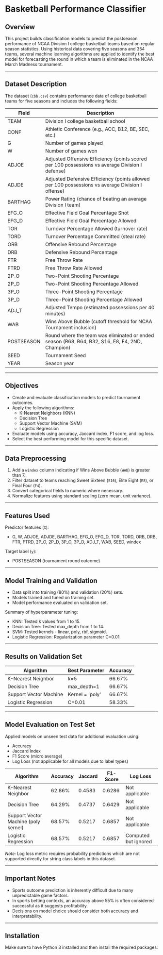 # Basketball Performance Classifier

## Overview

This project builds classification models to predict the postseason performance of NCAA Division I college basketball teams based on regular season statistics. Using historical data covering five seasons and 354 teams, several machine learning algorithms are applied to identify the best model for forecasting the round in which a team is eliminated in the NCAA March Madness tournament.

---

## Dataset Description

The dataset (`cbb.csv`) contains performance data of college basketball teams for five seasons and includes the following fields:

| Field      | Description                                                                                         |
|------------|---------------------------------------------------------------------------------------------------|
| TEAM       | Division I college basketball school                                                              |
| CONF       | Athletic Conference (e.g., ACC, B12, BE, SEC, etc.)                                               |
| G          | Number of games played                                                                             |
| W          | Number of games won                                                                               |
| ADJOE      | Adjusted Offensive Efficiency (points scored per 100 possessions vs average Division I defense)   |
| ADJDE      | Adjusted Defensive Efficiency (points allowed per 100 possessions vs average Division I offense)  |
| BARTHAG    | Power Rating (chance of beating an average Division I team)                                       |
| EFG_O      | Effective Field Goal Percentage Shot                                                              |
| EFG_D      | Effective Field Goal Percentage Allowed                                                           |
| TOR        | Turnover Percentage Allowed (turnover rate)                                                      |
| TORD       | Turnover Percentage Committed (steal rate)                                                       |
| ORB        | Offensive Rebound Percentage                                                                      |
| DRB        | Defensive Rebound Percentage                                                                      |
| FTR        | Free Throw Rate                                                                                   |
| FTRD       | Free Throw Rate Allowed                                                                           |
| 2P_O       | Two-Point Shooting Percentage                                                                     |
| 2P_D       | Two-Point Shooting Percentage Allowed                                                            |
| 3P_O       | Three-Point Shooting Percentage                                                                   |
| 3P_D       | Three-Point Shooting Percentage Allowed                                                          |
| ADJ_T      | Adjusted Tempo (estimated possessions per 40 minutes)                                            |
| WAB        | Wins Above Bubble (cutoff threshold for NCAA Tournament inclusion)                                |
| POSTSEASON | Round where the team was eliminated or ended season (R68, R64, R32, S16, E8, F4, 2ND, Champion)   |
| SEED       | Tournament Seed                                                                                   |
| YEAR       | Season year                                                                                      |

---

## Objectives

- Create and evaluate classification models to predict tournament outcomes.
- Apply the following algorithms:
  - K-Nearest Neighbors (KNN)
  - Decision Tree
  - Support Vector Machine (SVM)
  - Logistic Regression
- Evaluate models using accuracy, Jaccard index, F1 score, and log loss.
- Select the best performing model for this specific dataset.

---

## Data Preprocessing

1. Add a `windex` column indicating if Wins Above Bubble (`WAB`) is greater than 7.
2. Filter dataset to teams reaching Sweet Sixteen (`S16`), Elite Eight (`E8`), or Final Four (`F4`).
3. Convert categorical fields to numeric where necessary.
4. Normalize features using standard scaling (zero mean, unit variance).

---

## Features Used

Predictor features (`X`):

- G, W, ADJOE, ADJDE, BARTHAG, EFG_O, EFG_D, TOR, TORD, ORB, DRB, FTR, FTRD, 2P_O, 2P_D, 3P_O, 3P_D, ADJ_T, WAB, SEED, windex

Target label (`y`):

- POSTSEASON (tournament round outcome)

---

## Model Training and Validation

- Data split into training (80%) and validation (20%) sets.
- Models trained and tuned on training set.
- Model performance evaluated on validation set.

Summary of hyperparameter tuning:

- KNN: Tested k values from 1 to 15.
- Decision Tree: Tested max_depth from 1 to 14.
- SVM: Tested kernels - linear, poly, rbf, sigmoid.
- Logistic Regression: Regularization parameter C=0.01.

---

## Results on Validation Set

| Algorithm          | Best Parameter               | Accuracy     |
|--------------------|------------------------------|--------------|
| K-Nearest Neighbor  | k=5                          | 66.67%       |
| Decision Tree      | max_depth=1                  | 66.67%       |
| Support Vector Machine | Kernel = 'poly'             | 66.67%       |
| Logistic Regression | C=0.01                      | 58.33%       |

---

## Model Evaluation on Test Set

Applied models on unseen test data for additional evaluation using:

- Accuracy
- Jaccard Index
- F1 Score (micro average)
- Log Loss (not applicable for all models due to label types)

| Algorithm          | Accuracy    | Jaccard    | F1-Score   | Log Loss           |
|--------------------|-------------|------------|------------|--------------------|
| K-Nearest Neighbor  | 62.86%      | 0.4583     | 0.6286     | Not applicable     |
| Decision Tree      | 64.29%      | 0.4737     | 0.6429     | Not applicable     |
| Support Vector Machine (poly kernel) | 68.57%      | 0.5217     | 0.6857     | Not applicable     |
| Logistic Regression | 68.57%      | 0.5217     | 0.6857     | Computed but ignored|

*Note:* Log loss metric requires probability predictions which are not supported directly for string class labels in this dataset.

---

## Important Notes

- Sports outcome prediction is inherently difficult due to many unpredictable game factors.
- In sports betting contexts, an accuracy above 55% is often considered successful as it suggests profitability.
- Decisions on model choice should consider both accuracy and interpretability.

---

## Installation

Make sure to have Python 3 installed and then install the required packages:


